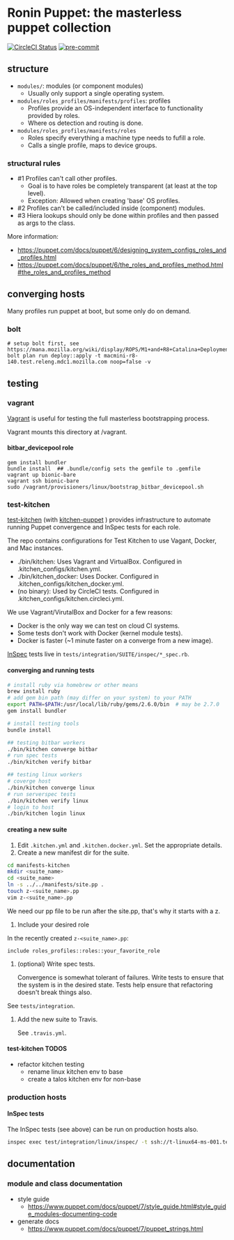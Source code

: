 # Ronin Puppet: the masterless puppet collection

[![CircleCI Status](https://circleci.com/gh/mozilla-platform-ops/ronin_puppet.svg?style=svg)](https://app.circleci.com/pipelines/github/mozilla-platform-ops/ronin_puppet)
[![pre-commit](https://img.shields.io/badge/pre--commit-enabled-brightgreen?logo=pre-commit&logoColor=white)](https://github.com/pre-commit/pre-commit)

## structure

- `modules/`: modules (or component modules)
  - Usually only support a single operating system.
- `modules/roles_profiles/manifests/profiles`: profiles
  - Profiles provide an OS-independent interface to functionality provided by roles.
  - Where os detection and routing is done.
- `modules/roles_profiles/manifests/roles`
  - Roles specify everything a machine type needs to fufill a role.
  - Calls a single profile, maps to device groups.

### structural rules

- #1 Profiles can't call other profiles.
  - Goal is to have roles be completely transparent (at least at the top level).
  - Exception: Allowed when creating 'base' OS profiles.
- #2 Profiles can't be called/included inside (component) modules.
- #3 Hiera lookups should only be done within profiles and then passed as args to the class.

More information:
- https://puppet.com/docs/puppet/6/designing_system_configs_roles_and_profiles.html
- https://puppet.com/docs/puppet/6/the_roles_and_profiles_method.html#the_roles_and_profiles_method

## converging hosts

Many profiles run puppet at boot, but some only do on demand.

### bolt

```
# setup bolt first, see https://mana.mozilla.org/wiki/display/ROPS/M1+and+R8+Catalina+Deployment
bolt plan run deploy::apply -t macmini-r8-140.test.releng.mdc1.mozilla.com noop=false -v
```

## testing

### vagrant

[Vagrant](https://www.vagrantup.com/) is useful for testing the full masterless bootstrapping process.

Vagrant mounts this directory at /vagrant.

#### bitbar_devicepool role

```
gem install bundler
bundle install  ## .bundle/config sets the gemfile to .gemfile
vagrant up bionic-bare
vagrant ssh bionic-bare
sudo /vagrant/provisioners/linux/bootstrap_bitbar_devicepool.sh
```


### test-kitchen

[test-kitchen](https://docs.chef.io/workstation/kitchen/) (with [kitchen-puppet](https://github.com/neillturner/kitchen-puppet) ) provides infrastructure to automate running Puppet convergence and InSpec tests for each role.

The repo contains configurations for Test Kitchen to use Vagant, Docker, and Mac instances.

- ./bin/kitchen: Uses Vagrant and VirtualBox. Configured in .kitchen_configs/kitchen.yml.
- ./bin/kitchen_docker: Uses Docker. Configured in .kitchen_configs/kitchen_docker.yml.
- (no binary): Used by CircleCI tests. Configured in .kitchen_configs/kitchen.circleci.yml.

We use Vagrant/VirutalBox and Docker for a few reasons:

- Docker is the only way we can test on cloud CI systems.
- Some tests don't work with Docker (kernel module tests).
- Docker is faster (~1 minute faster on a converge from a new image).

[InSpec](https://github.com/inspec/inspec) tests live in `tests/integration/SUITE/inspec/*_spec.rb`.

#### converging and running tests

```bash
# install ruby via homebrew or other means
brew install ruby
# add gem bin path (may differ on your system) to your PATH
export PATH=$PATH:/usr/local/lib/ruby/gems/2.6.0/bin  # may be 2.7.0
gem install bundler

# install testing tools
bundle install

## testing bitbar workers
./bin/kitchen converge bitbar
# run spec tests
./bin/kitchen verify bitbar

## testing linux workers
# coverge host
./bin/kitchen converge linux
# run serverspec tests
./bin/kitchen verify linux
# login to host
./bin/kitchen login linux
```

#### creating a new suite

1. Edit `.kitchen.yml` and `.kitchen.docker.yml`. Set the appropriate details.
1. Create a new manifest dir for the suite.

  ```bash
  cd manifests-kitchen
  mkdir <suite_name>
  cd <suite_name>
  ln -s ../../manifests/site.pp .
  touch z-<suite_name>.pp
  vim z-<suite_name>.pp
  ```

  We need our pp file to be run after the site.pp, that's why it starts with a z.

1. Include your desired role

  In the recently created `z-<suite_name>.pp`:

  ```puppet
  include roles_profiles::roles::your_favorite_role
  ```

1. (optional) Write spec tests.

    Convergence is somewhat tolerant of failures. Write tests to ensure that the
    system is in the desired state. Tests help ensure that refactoring doesn't
    break things also.

  See `tests/integration`.

1. Add the new suite to Travis.

    See `.travis.yml`.

#### test-kitchen TODOS

- refactor kitchen testing
  - rename linux kitchen env to base
  - create a talos kitchen env for non-base

### production hosts

#### InSpec tests

The InSpec tests (see above) can be run on production hosts also.

```bash
inspec exec test/integration/linux/inspec/ -t ssh://t-linux64-ms-001.test.releng.mdc1.mozilla.com -i ~/.ssh/id_rsa --user=aerickson --sudo
```

## documentation

### module and class documentation

- style guide
  - https://www.puppet.com/docs/puppet/7/style_guide.html#style_guide_modules-documenting-code
- generate docs
  - https://www.puppet.com/docs/puppet/7/puppet_strings.html
